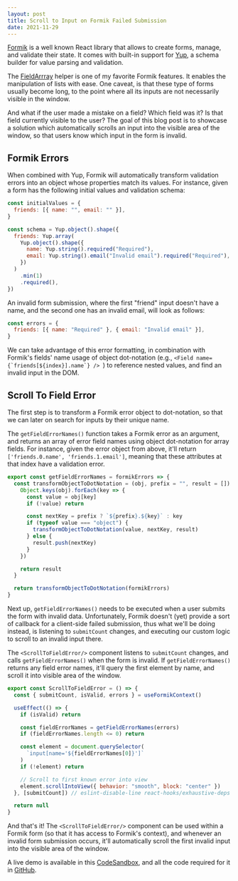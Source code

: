 ```yaml
---
layout: post
title: Scroll to Input on Formik Failed Submission
date: 2021-11-29
---
```


[Formik](https://formik.org/) is a well known React library that allows to create forms, manage, and validate their state. It comes with built-in support for [Yup](https://github.com/jquense/yup), a schema builder for value parsing and validation.

The [FieldArrray](https://formik.org/docs/api/fieldarray) helper is one of my favorite Formik features. It enables the manipulation of lists with ease. One caveat, is that these type of forms usually become long, to the point where all its inputs are not necessarily visible in the window.

And what if the user made a mistake on a field? Which field was it? Is that field currently visible to the user? The goal of this blog post is to showcase a solution which automatically scrolls an input into the visible area of the window, so that users know which input in the form is invalid.

## Formik Errors

When combined with Yup, Formik will automatically transform validation errors into an object whose properties match its values. For instance, given a form has the following initial values and validation schema:

```jsx
const initialValues = {
  friends: [{ name: "", email: "" }],
}

const schema = Yup.object().shape({
  friends: Yup.array(
    Yup.object().shape({
      name: Yup.string().required("Required"),
      email: Yup.string().email("Invalid email").required("Required"),
    })
  )
    .min(1)
    .required(),
})
```

An invalid form submission, where the first "friend" input doesn't have a name, and the second one has an invalid email, will look as follows:

```jsx
const errors = {
  friends: [{ name: "Required" }, { email: "Invalid email" }],
}
```

We can take advantage of this error formatting, in combination with Formik's fields' name usage of object dot-notation (e.g., `` <Field name={`friends[${index}].name`} />  ``) to reference nested values, and find an invalid input in the DOM.

## Scroll To Field Error

The first step is to transform a Formik error object to dot-notation, so that we can later on search for inputs by their unique name.

The `getFieldErrorNames()` function takes a Formik error as an argument, and returns an array of error field names using object dot-notation for array fields. For instance, given the error object from above, it'll return `['friends.0.name', 'friends.1.email']`, meaning that these attributes at that index have a validation error.

```jsx
export const getFieldErrorNames = formikErrors => {
  const transformObjectToDotNotation = (obj, prefix = "", result = []) => {
    Object.keys(obj).forEach(key => {
      const value = obj[key]
      if (!value) return

      const nextKey = prefix ? `${prefix}.${key}` : key
      if (typeof value === "object") {
        transformObjectToDotNotation(value, nextKey, result)
      } else {
        result.push(nextKey)
      }
    })

    return result
  }

  return transformObjectToDotNotation(formikErrors)
}
```

Next up, `getFieldErrorNames()` needs to be executed when a user submits the form with invalid data. Unfortunately, Formik doesn't (yet) provide a sort of callback for a client-side failed submission, thus what we'll be doing instead, is listening to `submitCount` changes, and executing our custom logic to scroll to an invalid input there.

The `<ScrollToFieldError/>` component listens to `submitCount` changes, and calls `getFieldErrorNames()` when the form is invalid. If `getFieldErrorNames()` returns any field error names, it'll query the first element by name, and scroll it into visible area of the window.

```jsx
export const ScrollToFieldError = () => {
  const { submitCount, isValid, errors } = useFormikContext()

  useEffect(() => {
    if (isValid) return

    const fieldErrorNames = getFieldErrorNames(errors)
    if (fieldErrorNames.length <= 0) return

    const element = document.querySelector(
      `input[name='${fieldErrorNames[0]}']`
    )
    if (!element) return

    // Scroll to first known error into view
    element.scrollIntoView({ behavior: "smooth", block: "center" })
  }, [submitCount]) // eslint-disable-line react-hooks/exhaustive-deps

  return null
}
```

And that's it! The `<ScrollToFieldError/>` component can be used within a Formik form (so that it has access to Formik's context), and whenever an invalid form submission occurs, it'll automatically scroll the first invalid input into the visible area of the window.

A live demo is available in this [CodeSandbox](https://codesandbox.io/s/scroll-to-input-formik-failed-submission-gnehr?file=/src/App.js), and all the code required for it in [GitHub](https://github.com/diegocasmo/scroll-to-input-formik-failed-submission).
